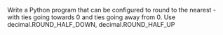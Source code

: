 Write a Python program that can be configured to round to the nearest - with ties going towards 0 and ties going away from 0. Use decimal.ROUND_HALF_DOWN, decimal.ROUND_HALF_UP